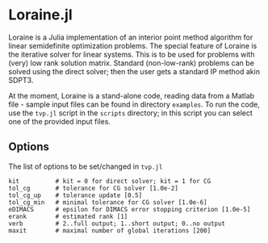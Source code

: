# Loraine.jl

Loraine is a Julia implementation of an interior point method algorithm for linear semidefinite optimization problems. 
The special feature of Loraine is the iterative solver for linear systems. This is to be used for problems with (very) low rank solution matrix.
Standard (non-low-rank) problems can be solved using the direct solver; then the user gets a standard IP method akin SDPT3.

At the moment, Loraine is a stand-alone code, reading data from a Matlab file - sample input files can be found in directory `examples`.
To run the code, use the `tvp.jl` script in the `scripts` directory; in this script you can select one of the provided input files.

## Options

The list of options to be set/changed in `tvp.jl`
```
kit          # kit = 0 for direct solver; kit = 1 for CG
tol_cg       # tolerance for CG solver [1.0e-2]
tol_cg_up    # tolerance update [0.5]
tol_cg_min   # minimal tolerance for CG solver [1.0e-6]
eDIMACS      # epsilon for DIMACS error stopping criterion [1.0e-5]
erank        # estimated rank [1]
verb         # 2..full output; 1..short output; 0..no output
maxit        # maximal number of global iterations [200]
```
